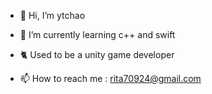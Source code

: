 - 👋 Hi, I’m ytchao
- 🌱 I’m currently learning c++ and swift
- 🐈 Used to be a unity game developer

- 📫 How to reach me : rita70924@gmail.com

<!---
ytchao1129/ytchao1129 is a ✨ special ✨ repository because its `README.md` (this file) appears on your GitHub profile.
You can click the Preview link to take a look at your changes.
--->
